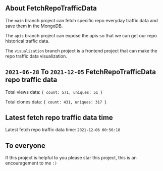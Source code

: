 ## About FetchRepoTrafficData

The `main` branch project can fetch specific repo everyday traffic data and save them in the MongoDB.

The `apis` branch project can expose the apis so that we can get our repo historical traffic data.

The `visualization` branch project is a frontend project that can make the repo traffic data visualization.

## `2021-06-28` To `2021-12-05` FetchRepoTrafficData repo traffic data

Total views data: `{ count: 571, uniques: 51 }`

Total clones data: `{ count: 431, uniques: 317 }`

## Latest fetch repo traffic data time

Latest fetch repo traffic data time: `2021-12-06 00:56:18`

## To everyone

If this project is helpful to you please star this project, this is an encouragement to me `:)`



